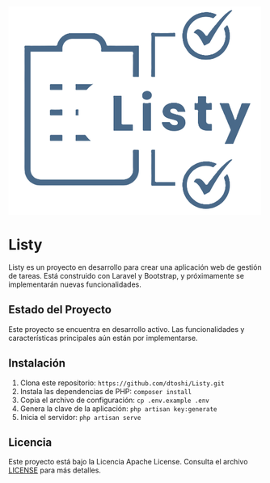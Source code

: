 ![Logo de Listy](/public/media/Listy.png)

# Listy

Listy es un proyecto en desarrollo para crear una aplicación web de gestión de tareas. Está construido con Laravel y Bootstrap, y próximamente se implementarán nuevas funcionalidades.

## Estado del Proyecto

Este proyecto se encuentra en desarrollo activo. Las funcionalidades y características principales aún están por implementarse.

## Instalación

1. Clona este repositorio: `https://github.com/dtoshi/Listy.git`
2. Instala las dependencias de PHP: `composer install`
3. Copia el archivo de configuración: `cp .env.example .env`
4. Genera la clave de la aplicación: `php artisan key:generate`
7. Inicia el servidor: `php artisan serve`

## Licencia

Este proyecto está bajo la Licencia  Apache License. Consulta el archivo [LICENSE](LICENSE) para más detalles.
